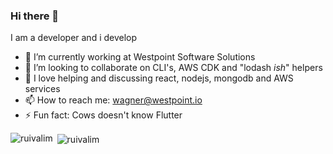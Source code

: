 ### Hi there 👋

I am a developer and i develop

- 🔭 I’m currently working at Westpoint Software Solutions
- 👯 I’m looking to collaborate on CLI's, AWS CDK and "lodash _ish_" helpers
- 💬 I love helping and discussing react, nodejs, mongodb and AWS services
- 📫 How to reach me: wagner@westpoint.io
- ⚡ Fun fact: Cows doesn't know Flutter

<p><img align="left" src="https://github-readme-stats.vercel.app/api/top-langs/?username=wmattei&layout=compact" alt="ruivalim" /></p>

<p>&nbsp;<img align="center" src="https://github-readme-stats.vercel.app/api?username=wmattei&show_icons=true" alt="ruivalim" /></p>

